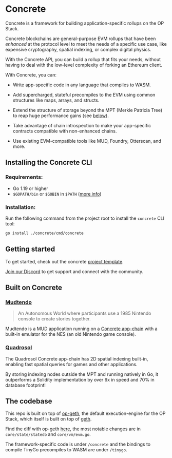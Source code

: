 # Concrete

Concrete is a framework for building application-specific rollups on the OP Stack.

Concrete blockchains are general-purpose EVM rollups that have been _enhanced_ at the protocol level to meet the needs of a specific use case, like expensive cryptography, spatial indexing, or complex digital physics.

With the Concrete API, you can build a rollup that fits your needs, without having to deal with the low-level complexity of forking an Ethereum client.

With Concrete, you can:

- Write app-specific code in any language that compiles to WASM.

- Add supercharged, stateful precompiles to the EVM using common structures like maps, arrays, and structs.

- Extend the structure of storage beyond the MPT (Merkle Patricia Tree) to reap huge performance gains (see [below](#quadrosol)).

- Take advantage of chain introspection to make your app-specific contracts compatible with non-enhanced chains.

- Use existing EVM-compatible tools like MUD, Foundry, Otterscan, and more.

## Installing the Concrete CLI

### Requirements:

- Go 1.19 or higher
- `$GOPATH/bin` or `$GOBIN` in `$PATH` ([more info](https://go.dev/doc/code#Command))

### Installation:

Run the following command from the project root to install the `concrete` CLI tool:

```bash
go install ./concrete/cmd/concrete
```

## Getting started

To get started, check out the concrete [project template](https://github.com/concrete-eth/concrete-template).

[Join our Discord](https://discord.gg/xW4unzxbqT) to get support and connect with the community.

## Built on Concrete

### [Mudtendo](https://github.com/therealbytes/mudtendo)

> An Autonomous World where participants use a 1985 Nintendo console to create stories together.

Mudtendo is a MUD application running on a [Concrete app-chain](https://github.com/therealbytes/neschain) with a built-in emulator for the NES (an old Nintendo game console).

### [Quadrosol](https://github.com/therealbytes/quadrosol/tree/concrete)

The Quadrosol Concrete app-chain has 2D spatial indexing built-in, enabling fast spatial queries for games and other applications.

By storing indexing nodes outside the MPT and running natively in Go, it outperforms a Solidity implementation by over 6x in speed and 70% in database footprint!

## The codebase

This repo is built on top of [op-geth](https://github.com/ethereum-optimism/op-geth), the default execution-engine for the OP Stack, which itself is built on top of [geth](https://github.com/ethereum/go-ethereum).

Find the diff with op-geth [here](https://github.com/concrete-eth/concrete-geth/compare/op-last-base..main), the most notable changes are in `core/state/statedb` and `core/vm/evm.go`.

The framework-specific code is under `/concrete` and the bindings to compile TinyGo precompiles to WASM are under `/tinygo`.
